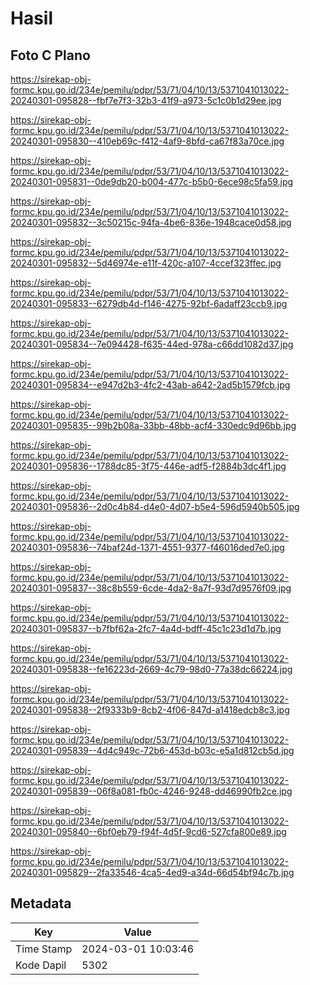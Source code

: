 # Hasil

## Foto C Plano

https://sirekap-obj-formc.kpu.go.id/234e/pemilu/pdpr/53/71/04/10/13/5371041013022-20240301-095828--fbf7e7f3-32b3-41f9-a973-5c1c0b1d29ee.jpg

https://sirekap-obj-formc.kpu.go.id/234e/pemilu/pdpr/53/71/04/10/13/5371041013022-20240301-095830--410eb69c-f412-4af9-8bfd-ca67f83a70ce.jpg

https://sirekap-obj-formc.kpu.go.id/234e/pemilu/pdpr/53/71/04/10/13/5371041013022-20240301-095831--0de9db20-b004-477c-b5b0-6ece98c5fa59.jpg

https://sirekap-obj-formc.kpu.go.id/234e/pemilu/pdpr/53/71/04/10/13/5371041013022-20240301-095832--3c50215c-94fa-4be6-836e-1948cace0d58.jpg

https://sirekap-obj-formc.kpu.go.id/234e/pemilu/pdpr/53/71/04/10/13/5371041013022-20240301-095832--5d46974e-e11f-420c-a107-4ccef323ffec.jpg

https://sirekap-obj-formc.kpu.go.id/234e/pemilu/pdpr/53/71/04/10/13/5371041013022-20240301-095833--6279db4d-f146-4275-92bf-6adaff23ccb9.jpg

https://sirekap-obj-formc.kpu.go.id/234e/pemilu/pdpr/53/71/04/10/13/5371041013022-20240301-095834--7e094428-f635-44ed-978a-c66dd1082d37.jpg

https://sirekap-obj-formc.kpu.go.id/234e/pemilu/pdpr/53/71/04/10/13/5371041013022-20240301-095834--e947d2b3-4fc2-43ab-a642-2ad5b1579fcb.jpg

https://sirekap-obj-formc.kpu.go.id/234e/pemilu/pdpr/53/71/04/10/13/5371041013022-20240301-095835--99b2b08a-33bb-48bb-acf4-330edc9d96bb.jpg

https://sirekap-obj-formc.kpu.go.id/234e/pemilu/pdpr/53/71/04/10/13/5371041013022-20240301-095836--1788dc85-3f75-446e-adf5-f2884b3dc4f1.jpg

https://sirekap-obj-formc.kpu.go.id/234e/pemilu/pdpr/53/71/04/10/13/5371041013022-20240301-095836--2d0c4b84-d4e0-4d07-b5e4-596d5940b505.jpg

https://sirekap-obj-formc.kpu.go.id/234e/pemilu/pdpr/53/71/04/10/13/5371041013022-20240301-095836--74baf24d-1371-4551-9377-f46016ded7e0.jpg

https://sirekap-obj-formc.kpu.go.id/234e/pemilu/pdpr/53/71/04/10/13/5371041013022-20240301-095837--38c8b559-6cde-4da2-8a7f-93d7d9576f09.jpg

https://sirekap-obj-formc.kpu.go.id/234e/pemilu/pdpr/53/71/04/10/13/5371041013022-20240301-095837--b7fbf62a-2fc7-4a4d-bdff-45c1c23d1d7b.jpg

https://sirekap-obj-formc.kpu.go.id/234e/pemilu/pdpr/53/71/04/10/13/5371041013022-20240301-095838--fe16223d-2669-4c79-98d0-77a38dc66224.jpg

https://sirekap-obj-formc.kpu.go.id/234e/pemilu/pdpr/53/71/04/10/13/5371041013022-20240301-095838--2f9333b9-8cb2-4f06-847d-a1418edcb8c3.jpg

https://sirekap-obj-formc.kpu.go.id/234e/pemilu/pdpr/53/71/04/10/13/5371041013022-20240301-095839--4d4c949c-72b6-453d-b03c-e5a1d812cb5d.jpg

https://sirekap-obj-formc.kpu.go.id/234e/pemilu/pdpr/53/71/04/10/13/5371041013022-20240301-095839--06f8a081-fb0c-4246-9248-dd46990fb2ce.jpg

https://sirekap-obj-formc.kpu.go.id/234e/pemilu/pdpr/53/71/04/10/13/5371041013022-20240301-095840--6bf0eb79-f94f-4d5f-9cd6-527cfa800e89.jpg

https://sirekap-obj-formc.kpu.go.id/234e/pemilu/pdpr/53/71/04/10/13/5371041013022-20240301-095829--2fa33546-4ca5-4ed9-a34d-66d54bf94c7b.jpg


## Metadata

| Key        | Value               |
| ---------- | ------------------- |
| Time Stamp | 2024-03-01 10:03:46 |
| Kode Dapil | 5302                |



